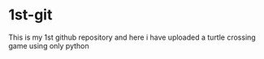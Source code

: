 # 1st-git
This is my 1st github repository and here i have uploaded a turtle crossing game using only python

